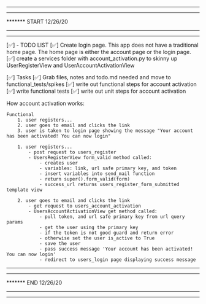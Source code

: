*******************************
*******
******* START 12/26/20
*******
*******************************


[✅] - TODO LIST
[✅] Create login page. This app does not have a traditional home page. The home page is either
the account page or the login page.
[✅] create a services folder with account_activation.py to skinny up UserRegisterView
and UserAccountActivationView

[✅] Tasks
[✅] Grab files, notes and todo.md needed and move to functional_tests/spikes
[✅] write out functional steps for account activation
[✅] write functional tests
[✅] write out unit steps for account activation



How account activation works:
    
    Functional
        1. user registers...
        2. user goes to email and clicks the link
        3. user is taken to login page showing the message "Your account has been activated! You can now login"

        1. user registers...
            - post request to users_register 
            - UsersRegisterView form_valid method called:
                - creates user
                - variables: link, url safe primary key, and token
                - insert variables into send_mail function
                - return super().form_valid(form)
                - success_url returns users_register_form_submitted template view

        2. user goes to email and clicks the link
            - get request to users_account_activation
            - UsersAccountActivationView get method called:
                - pull token, and url safe primary key from url query params
                - get the user using the primary key
                - if the token is not good guard and return error
                - otherwise set the user is_active to True
                - save the user
                - pass success message 'Your account has been activated! You can now login'
                - redirect to users_login page displaying success message



*******************************
*******
******* END 12/26/20
*******
*******************************